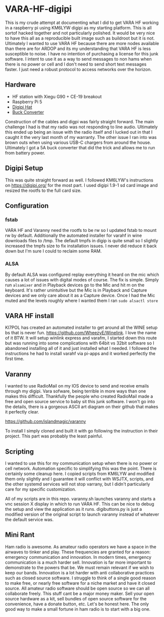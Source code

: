 # VARA-HF-digipi
This is my crude attempt at documenting what I did to get VARA HF working in a raspberry pi using KM6LYW digipi as my starting platform. This is all sortof hacked together and not particularly polished. It would be very nice to have this all as a reproducible built image such as buildroot but it is not.
Ultimately I wanted to use VARA HF because there are more nodes available than there are for ARDOP and its my understanding that VARA HF is less susceptible to noise. I have no intention of purchasing a license for this junk software. I intent to use it as a way to send messages to non hams when there is no power or cell and I don't need to send short text messages faster. I just need a robust protocol to access networks over the horizon.

## Hardware
 - HF station with Xiegu G90 + CE-19 breakout
 - Raspberry Pi 5
 - [Digipi Hat](https://elekitsorparts.com/product/new-digipi-hat-ham-radio-digi-modes-aprs-ft8-ft4-winlink-from-raspberry-pi-km6lyw-digipi-image/)
 - [Buck Converter](https://www.amazon.com/dp/B0CRVW7N2J?ref=ppx_yo2ov_dt_b_fed_asin_title&th=1)

Construction of the cables and digpi was fairly straight forward. The main challenge I had is that my radio was not responding to line audio. Ultimately this ended up being an issue with the radio itself and I lucked out in that I caught it the very last month of my warranty. The other issue I ran into was brown outs when using various USB-C chargers from around the house. Ultimately I got a 5A buck converter that did the trick and allows me to run from battery power.
## Digipi Setup
This was quite straight forward as well. I followed KM6LYW's instructions on https://digipi.org/ for the most part. I used digipi 1.9-1 sd card image and resized the rootfs to the full card size.
## Configuration
### fstab
VARA HF and Varanny need the rootfs to be rw so I updated fstab to mount rw by default. Additionally the automated installer for varahf in wine downloads files to /tmp. The default tmpfs in digip is quite small so I slightly increased the tmpfs size to fix installation issues. I never did reduce it back down but I'm sure I could to reclaim some RAM.
### ALSA
By default ALSA was configured replay everything it heard on the mic which causes a lot of issues with digital modes of course. The fix is simple. Simply run `alsamixer` and in Playback devices go to the Mic and hit m on the keyboard. It's rather unintuitive but the Mic is in Playback and Capture devices and we only care about it as a Capture device. Once I had the Mic muted and the levels roughly where I wanted them I ran `sudo alsactl store`
## VARA HF install
KI7POL has created an automated installer to get around all the WINE setup bs that is never fun. https://github.com/WheezyE/Winelink. I love the name of it BTW. It will setup winlink express and varafm, I started down this route but was running into some complications with 64bit vs 32bit software so I abandoned installing all of it and just installed what I needed. I followed the instructions he had to install varahf via pi-apps and it worked perfectly the first time.
## Varanny
I wanted to use RadioMail on my IOS device to send and receive emails through my digipi. Vara sofware, being terrible in more ways than one makes this difficult. Thankfully the people who created RadioMail made a free and open source service to baby sit this junk software. I won't go into the details, there is a gorgeous ASCII art diagram on their github that makes it perfectly clear.
 
https://github.com/islandmagic/varanny

To install I simply cloned and built it with go following the instruction in their project. This part was probably the least painful.
## Scripting
I wanted to use this for my communication setup when there is no power or cell network. Automation specific to simplifying this was the point. There is certainly some cleanup here. I copied scripts from KM6LYW and modified them only slightly and I guarantee it will conflict with WSJTX, scripts, and the other systemd services will not stop varrany, but I didn't particularly care for my specific customization.

All of my scripts are in this repo. varanny.sh launches varanny and starts a vnc session X display in which to run VARA HF. This can be nice to debug the setup and view the application as it runs. digibuttons.py is just a modified version of the original script to launch varanny instead of whatever the default service was.
## Mini Rant
Ham radio is awesome. As amateur radio operators we have a space in the airwaves to tinker and play. These frequencies are granted for a reason: emergency communication and innovation. In modern times, emergency communication is a much harder sell. Innovation is far more important to demonstrate to the powers that be. We must remain relevant if we wish to keep our bands. Innovation is a lot harder with anti collaborative practices such as closed source software. I struggle to think of a single good reason to make free, or nearly free software for a niche market and have it closed source. All amateur radio software should be open source so we can all collaborate freely. This stuff cant be a major money maker. Sell your open source hardware as a kit, sell bundles of open source software for the convenience, have a donate button, etc. Let's be honest here. The only good way to make a small fortune in ham radio is to start with a big one.
